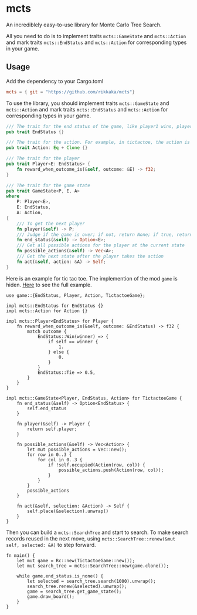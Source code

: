 # mcts
An incrediblely easy-to-use library for Monte Carlo Tree Search.

All you need to do is to implement traits `mcts::GameState` and `mcts::Action` and mark traits `mcts::EndStatus` and `mcts::Action` for corresponding types in your game.
## Usage
Add the dependency to your Cargo.toml
```toml
mcts = { git = "https://github.com/rikkaka/mcts"}
```

To use the library, you should implement traits `mcts::GameState` and `mcts::Action` and mark traits `mcts::EndStatus` and `mcts::Action` for corresponding types in your game. 
```rust
/// The trait for the end status of the game, like player1 wins, player2 wins, or tie
pub trait EndStatus {}

/// The trait for the action. For example, in tictactoe, the action is the coordinate of the next move
pub trait Action: Eq + Clone {}

/// The trait for the player
pub trait Player<E: EndStatus> {
    fn reward_when_outcome_is(&self, outcome: &E) -> f32;
}

/// The trait for the game state
pub trait GameState<P, E, A>
where
    P: Player<E>,
    E: EndStatus,
    A: Action,
{
    /// To get the next player
    fn player(&self) -> P;
    /// Judge if the game is over; if not, return None; if true, return the status of the game result
    fn end_status(&self) -> Option<E>;
    /// Get all possible actions for the player at the current state
    fn possible_actions(&self) -> Vec<A>;
    /// Get the next state after the player takes the action
    fn act(&self, action: &A) -> Self;
}
```
Here is an example for tic tac toe. The implemention of the mod `game` is hiden. [Here](/examples/tictactoe.rs) to see the full example.
```rust, ignore
use game::{EndStatus, Player, Action, TictactoeGame};

impl mcts::EndStatus for EndStatus {}
impl mcts::Action for Action {}

impl mcts::Player<EndStatus> for Player {
    fn reward_when_outcome_is(&self, outcome: &EndStatus) -> f32 {
        match outcome {
            EndStatus::Win(winner) => {
                if self == winner {
                    1.
                } else {
                    0.
                }
            }
            EndStatus::Tie => 0.5,
        }
    }
}

impl mcts::GameState<Player, EndStatus, Action> for TictactoeGame {
    fn end_status(&self) -> Option<EndStatus> {
        self.end_status
    }

    fn player(&self) -> Player {
        return self.player;
    }

    fn possible_actions(&self) -> Vec<Action> {
        let mut possible_actions = Vec::new();
        for row in 0..3 {
            for col in 0..3 {
                if !self.occupied(Action(row, col)) {
                    possible_actions.push(Action(row, col));
                }
            }
        }
        possible_actions
    }

    fn act(&self, selection: &Action) -> Self {
        self.place(&selection).unwrap()
    }
}
```
Then you can build a `mcts::SearchTree` and start to search. To make search records reused in the next move, using `mcts::SearchTree::renew(&mut self, selected: &A)` to step forward.
```rust, ignore
fn main() {
    let mut game = Rc::new(TictactoeGame::new());
    let mut search_tree = mcts::SearchTree::new(game.clone());

    while game.end_status.is_none() {
        let selected = search_tree.search(1000).unwrap();
        search_tree.renew(&selected).unwrap();
        game = search_tree.get_game_state();
        game.draw_board();
    }
}
```
